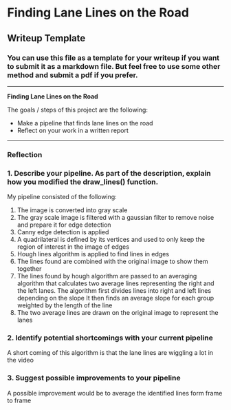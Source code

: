# **Finding Lane Lines on the Road** 

## Writeup Template

### You can use this file as a template for your writeup if you want to submit it as a markdown file. But feel free to use some other method and submit a pdf if you prefer.

---

**Finding Lane Lines on the Road**

The goals / steps of this project are the following:
* Make a pipeline that finds lane lines on the road
* Reflect on your work in a written report


[//]: # (Image References)

[image1]: ./examples/grayscale.jpg "Grayscale"

---

### Reflection

### 1. Describe your pipeline. As part of the description, explain how you modified the draw_lines() function.

My pipeline consisted of the following:
1. The image is converted into gray scale
2. The gray scale image is filtered with a gaussian filter to remove noise and prepare it for edge detection
3. Canny edge detection is applied
4. A quadrilateral is defined by its vertices and used to only keep the region of interest in the image of edges
5. Hough lines algorithm is applied to find lines in edges
6. The lines found are combined with the original image to show them together
7. The lines found by hough algorithm are passed to an averaging algorithm that calculates two average lines representing the right and the left lanes.
The algorithm first divides lines into right and left lines depending on the slope
It then finds an average slope for each group weighted by the length of the line
8. The two average lines are drawn on the original image to represent the lanes



### 2. Identify potential shortcomings with your current pipeline


A short coming of this algorithm is that the lane lines are wiggling a lot in the video


### 3. Suggest possible improvements to your pipeline

A possible improvement would be to average the identified lines form frame to frame
